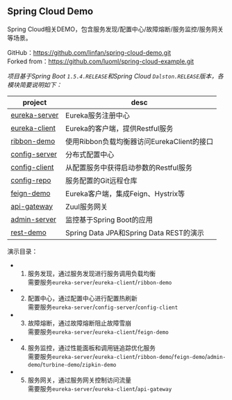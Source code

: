 ## Spring Cloud Demo  

Spring Cloud相关DEMO，包含服务发现/配置中心/故障熔断/服务监控/服务网关等场景。  

GitHub：<https://github.com/linfan/spring-cloud-demo.git> <br>
Forked from：<https://github.com/luoml/spring-cloud-example.git>  

_项目基于Spring Boot `1.5.4.RELEASE`和Spring Cloud `Dalston.RELEASE`版本，各模块简要说明如下：_

|project|desc|
|---|---|
|[eureka-server](eureka-server/README.md)|Eureka服务注册中心|
|[eureka-client](eureka-client/README.md)|Eureka的客户端，提供Restful服务|
|[ribbon-demo](ribbon-demo/README.md)|使用Ribbon负载均衡器访问EurekaClient的接口|
|[config-server](config-server/README.md)|分布式配置中心|
|[config-client](config-client/README.md)|从配置服务中获得启动参数的Restful服务|
|[config-repo](config-repo/README.md)|服务配置的Git远程仓库|
|[feign-demo](feign-demo/README.md)|Eureka客户端，集成Feign、Hystrix等|  
|[api-gateway](api-gateway/README.md)|Zuul服务网关|
|[admin-server](admin-server/README.md)|监控基于Spring Boot的应用|
|[rest-demo](rest-demo/README.md)|Spring Data JPA和Spring Data REST的演示|

演示目录：

- 1. 服务发现，通过服务发现进行服务调用负载均衡 <br>
需要服务`eureka-server`/`eureka-client`/`ribbon-demo`
- 2. 配置中心，通过配置中心进行配置热刷新 <br>
需要服务`eureka-server`/`config-server`/`config-client`
- 3. 故障熔断，通过故障熔断阻止故障雪崩 <br>
需要服务`eureka-server`/`eureka-client`/`feign-demo`
- 4. 服务监控，通过性能面板和调用链追踪优化服务 <br>
需要服务`eureka-server`/`eureka-client`/`ribbon-demo`/`feign-demo`/`admin-demo`/`turbine-demo`/`zipkin-demo`
- 5. 服务网关，通过服务网关控制访问流量 <br>
需要服务`eureka-server`/`eureka-client`/`api-gateway`
